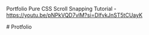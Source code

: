 <!-- in last i wil make a signal rader effect in html and csss -->

<!-- Tomorror i will do about and skill section  -->



<!-- my navbar fade-in wen i will update tge site  -->

<!-- https://www.vivekpanchal.tech/#contact? (inspired by) -->







Portfolio Pure CSS Scroll Snapping Tutorial - https://youtu.be/pNPkVQD7vlM?si=DlfvkJnST5tCUayK 


<!-- last - we will make  a carausel for this -->




<!-- 1- Tomorrow- i will make 5 boxes and make tilt hover effect  -->
<!--  -->
 <!-- a https://codepen.io/felixdorner/pen/oWwpbN -->

<!-- 2- footbar license and privacy polices in details  -->


<!-- 3- also i will learn how to make carausel  -->

<!-- https://youtu.be/nS_Ht0lT-uQ?si=oYomAiqoeZKPBoWG -->


<!-- 

                        <div class="card-item swiper-slide ">
                           <img class="user-image" src="https://blog.ipleaders.in/wp-content/uploads/2019/11/foodmitho-800x533.jpg">
                           <h1 class="project-name">Project-Name</h1>
                           <button class="messaage-button">Click-me</button>
                                

                         </div> --># Protfolio
